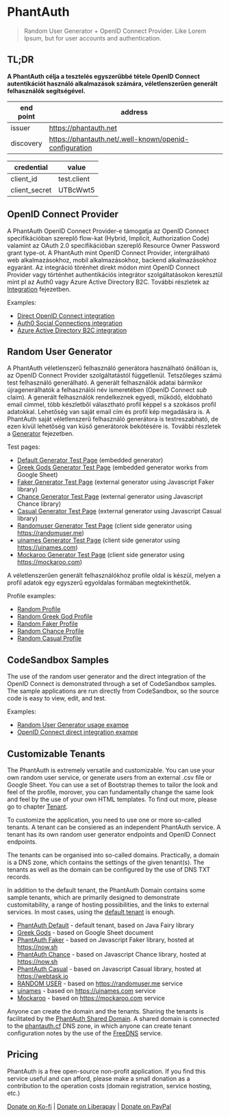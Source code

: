 # PhantAuth

> Random User Generator + OpenID Connect Provider.
> Like Lorem Ipsum, but for user accounts and authentication.

## TL;DR

**A PhantAuth célja a tesztelés egyszerűbbé tétele OpenID Connect autentikációt használó alkalmazások számára, véletlenszerűen generált felhasználók segítségével.**

end point | address
--- | ---
issuer | https://phantauth.net
discovery | https://phantauth.net/.well-known/openid-configuration

credential | value
--- | ---
client_id | test.client
client_secret | UTBcWwt5

## OpenID Connect Provider

A PhantAuth OpenID Connect Provider-e támogatja az OpenID Connect specifikációban szereplő flow-kat (Hybrid, Implicit, Authorization Code) valamint az OAuth 2.0 specifikációban szereplő Resource Owner Password grant type-ot. A PhantAuth mint OpenID Connect Provider, intergrálható web alkalmazásokhoz, mobil alkalmazásokhoz, backend alkalmazásokhoz egyaránt. Az integráció törénhet direkt módon mint OpenID Connect Provider vagy történhet authentikációs integrátor szolgáltatásokon keresztül mint pl az Auth0 vagy Azure Active Directory B2C. További részletek az [Integration](integration.md) fejezetben.

Examples:

- [Direct OpenID Connect integration](https://www.phantauth.net/test/oidc)
- [Auth0 Social Connections integration](https://www.phantauth.net/test/auth0)
- [Azure Active Directory B2C integration](https://www.phantauth.net/test/azure)

## Random User Generator

A PhantAuth véletlenszerű felhasználó generátora használható önállóan is, az OpenID Connect Provider szolgáltatástól függetlenül. Tetszőleges számú test felhasználó generálható. A generált felhasználók adatai bármikor újragenerálhatók a felhasználói név ismeretében (OpenID Connect *sub* claim). A generált felhasználók rendelkeznek egyedi, működő, eldobható email címmel, több készletből választható profil képpel s a szokásos profil adatokkal. Lehetőség van saját email cím és profil kép megadására is. A PhantAuth saját véletlenszerű felhasználó generátora is testreszabható, de ezen kívül lehetőség van küső generátorok bekötésére is. További részletek a [Generator](generator.md) fejezetben.

Test pages:

- [Default Generator Test Page](https://phantauth.net/test/user) (embedded generator)
- [Greek Gods Generator Test Page](https://phantauth.net/_gods/test/user) (embedded generator works from Google Sheet)
- [Faker Generator Test Page](https://phantauth.net/_faker/test/user) (external generator using Javascript Faker library)
- [Chance Generator Test Page](https://phantauth.net/_chance/test/user) (external generator using Javascript Chance library)
- [Casual Generator Test Page](https://phantauth.net/_casual/test/user) (external generator using Javascript Casual library)
- [Randomuser Generator Test Page](https://phantauth.net/_randomuser/test/user) (client side generator using https://randomuser.me)
- [uinames Generator Test Page](https://phantauth.net/_uinames/test/user) (client side generator using https://uinames.com)
- [Mockaroo Generator Test Page](https://phantauth.net/_mockaroo/test/user) (client side generator using https://mockaroo.com)

A véletlenszerűen generált felhasználókhoz profile oldal is készül, melyen a profil adatok egy egyszerű egyoldalas formában megtekinthetők.

Profile examples:

- [Random Profile](https://phantauth.net/%7Ejoe.black)
- [Random Greek God Profile](https://phantauth.net/_gods/%7Ezeus)
- [Random Faker Profile](https://phantauth.net/_faker/%7Eharry.houdini)
- [Random Chance Profile](https://phantauth.net/_chance/%7Epeter.pan)
- [Random Casual Profile](https://phantauth.net/_casual/%7Ejohn.smith)

## CodeSandbox Samples

The use of the random user generator and the direct integration of  the OpenID Connect is demonstrated through a set of CodeSandbox samples. The sample applications are run directly from CodeSandbox, so the source code is easy to view, edit, and test.

Examples:

- [Random User Generator usage exampe](https://4xyj8lw394.codesandbox.io/)
- [OpenID Connect direct integration exampe](https://8z77681269.codesandbox.io/)

## Customizable Tenants

The PhantAuth is extremely versatile and customizable. You can use your own random user service, or generate users from an external .csv file or Google Sheet. You can use a set of Bootstrap themes to tailor the look and feel of the profile, morover, you can fundamentally change the same look and feel by the use of your own HTML templates. To find out more, please go to chapter [Tenant](tenant.md).

To customize the application, you need to use one or more so-called tenants. A tenant can be consiered as an independent PhantAuth service. A tenant has its own random user generator endpoints and OpenID Connect endpoints.

The tenants can be organised into so-called domains. Practically, a domain is a DNS zone, which contains the settings of the given tenant(s). The tenants as well as the domain can be configured by the use of DNS TXT records.

In addition to the default tenant, the PhantAuth Domain contains some sample tenants, which are primarily designed to demonstrate customitability, a range of hosting possibilities, and the links to external services. In most cases, using the [default tenant](https://phantauth.net) is enough.

- [PhantAuth Default](https://phantauth.net) - default tenant, based on Java Fairy library
- [Greek Gods](https://phantauth.net/_gods) - based on Google Sheet document
- [PhantAuth Faker](https://phantauth.net/_faker) - based on Javascript Faker library, hosted at https://now.sh
- [PhantAuth Chance](https://phantauth.net/_chance) - based on Javascript Chance library, hosted at https://now.sh
- [PhantAuth Casual](https://phantauth.net/_casual) - based on Javascript Casual library, hosted at https://webtask.io
- [RANDOM USER](https://phantauth.net/_randomuser) - based on https://randomuser.me service
- [uinames](https://phantauth.net/_uinames) - based on https://uinames.com service
- [Mockaroo](https://phantauth.net/_mockaroo) - based on  https://mockaroo.com service

Anyone can create the domain and the tenants. Sharing the tenants is facilitated by the [PhantAuth Shared Domain](https://shared.phantauth.net). A shared domain is connected to the [phantauth.cf](http://phantauth.cf) DNS zone, in which anyone can create tenant configuration notes by the use of the [FreeDNS](https://freedns.afraid.org/) service.

## Pricing

PhantAuth is a free open-source non-profit application. If you find this service useful and can afford, please make a small donation as a contribution to the operation costs (domain registration, service hosting, etc.)

[Donate on Ko-fi](https://ko-fi.com/Q5Q0T7C7) | [Donate on Liberapay](https://liberapay.com/szkiba/donate) | [Donate on PayPal](https://www.paypal.com/cgi-bin/webscr?cmd=_s-xclick&hosted_button_id=VXLCJ3EZRAE7G&source=url)
